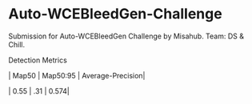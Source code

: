 # Auto-WCEBleedGen-Challenge
Submission for Auto-WCEBleedGen Challenge by Misahub. Team: DS &amp; Chill.

Detection Metrics

| Map50 | Map50:95 | Average-Precision|

| 0.55 | .31 | 0.574|
